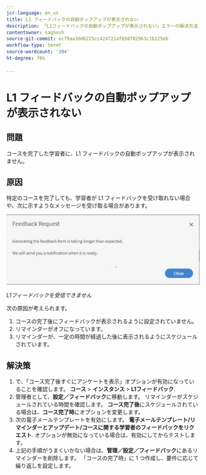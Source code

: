 ```yaml
---
jcr-language: en_us
title: L1 フィードバックの自動ポップアップが表示されない
description: 「L1フィードバックの自動ポップアップが表示されない」エラーの解決方法
contentowner: saghosh
source-git-commit: ec79aa3dd6225cc424721afb50702963c1b125eb
workflow-type: tm+mt
source-wordcount: '204'
ht-degree: 76%

---
```




# L1 フィードバックの自動ポップアップが表示されない

## 問題

コースを完了した学習者に、L1 フィードバックの自動ポップアップが表示されません。

## 原因

特定のコースを完了しても、学習者が L1 フィードバックを受け取れない場合や、次に示すようなメッセージを受け取る場合があります。

![](assets/l1-feedback.png)

*L1フィードバックを受信できません*

次の原因が考えられます。

1. コースの完了後にフィードバックが表示されるように設定されていません。
1. リマインダーがオフになっています。
1. リマインダーが、一定の時間が経過した後に表示されるようにスケジュールされています。

## 解決策

1. で、「コース完了後すぐにアンケートを表示」オプションが有効になっていることを確認します。 **コース** > **インスタンス** > **L1フィードバック**.
   <!--![](assets/l1-feedback.png)-->
1. 管理者として、**設定／フィードバック**&#x200B;に移動します。 リマインダーがスケジュールされている時間を確認します。 **コース完了後**&#x200B;にスケジュールされている場合は、**コース完了時**&#x200B;にオプションを変更します。
1. 次の電子メールテンプレートを有効にします。 **電子メールテンプレート/リマインダーとアップデート/コースに関する学習者のフィードバックをリクエスト**. オプションが無効になっている場合は、有効にしてからテストします。
1. 上記の手順がうまくいかない場合は、**管理／設定／フィードバック**&#x200B;にあるリマインダーを削除します。 「コースの完了時」に 1 つ作成し、要件に応じて繰り返しを設定します。
